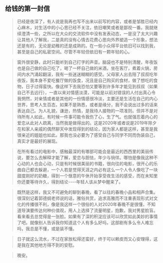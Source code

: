 ## 给钱的第一封信

> 已经是夜深了，有人说是我再也写不出来以前写的内容，或者是邹胜已经内心麻木，对生活中的小心思已经不关注，依旧嘲笑或者是鄙视一番。我就继续澄清一些，之所以在大众的交流软件中没有发表动态，一是没了太大兴趣让其他人了解我，二是真的没有心情去花费心思向外界塑造一个形象，想法还是有的，无论是幼稚的还是成熟的。在一些小众得平台依旧可以找到我，甚至是自己的私密空间。尽管不年轻但依旧有一颗年轻的心。

> 窗外很安静，此时只能听到自己打字的声音。脑袋也不是特别清醒，年夜饭也是自己做的自己吃了，喝了一杯自己做的米酒，坐在客厅，煮着火锅，房间内水汽涌起翻滚，我有一些迷迷糊糊的感受。父母家人出去陪了叔叔吃年夜饭，我本身不爱吃餐厅做的饭食，况且是自己购买的食材，做了想吃的食物，日子过得蛮快。像这样下去我恐怕又要等到许多年才能见到叔叔（如果自己不去远行），一直以来对情感淡漠，可能是以前对错误的人付出真心令我惘然，对亲情或者是其他的一份情感很冷淡，主要还是生活在自己的内心世界，思考人生百态，如果不是熟悉，或者是缘分，我不会说出过多的话来表达自己。为人礼貌，谦逊，热情，是我待人接物的一项准则。但并不是对待所有人如此，有时候一件事可能令我伤了心，生了气。也就强忍着内心的爱恋从此对人疏离，当然我是做得出的。这是2020年或者说是2019年除夕在和家人亲戚的偶然聊天中发现得到的结论，因为家人都是这样，甚至是我很亲近的姐姐也如此。那我也没必要为了感受自己与同学不同而伪装自己，真实才是最好的展现。

> 在所有看过的电影中，感触最深的有哪部可能会是最近的西西里的美丽传说，要怎么去解释才能了解，爱恋与胆怯，年少与徜徉。哪怕是像我这种不心动的人也会心动，只是有时候很美丽的书籍，很向往的电影，很开心的乐曲自己都去躲避，一个人若是觉得天涯之内必有这么一个人令人像吃了一块甜度刚好的奶糖，得到一个惬意的午休开始享受夜生活的感受，而在未知里你还要等待许久，得到结论----年轻人该从梦中醒来了。

> 既然是这样，我又不可避免的聊到春晚，看了以往的春晚小品和相声合集。很深刻记着郭德纲老师说的话，雅俗共赏，追求高雅而不注重表现形式对文化的传播很不利，像是我这样一个很俗的人对2020年春晚不是很懂，不知道导演要传达何种价值观，用人上选择了流量明星，抱歉，我对男星脸盲。看来看去总觉得是一张脸。如果有了深的积淀应该可以欣赏如此美妙的事情了吧。就像别人告诉我你知道这个人有多么好吗，这部剧有多么令人难忘吗，我总是不懂，或是装不懂。

> 日子就这么流水，不过在家放松得还蛮好，终于可以赖皮而又心安理得，这是我在其他地方得不到的安慰。

> 晚安。